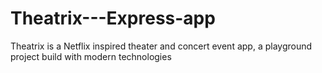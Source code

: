 # Theatrix---Express-app
Theatrix is a Netflix inspired theater and concert event app, a playground project build with modern technologies
